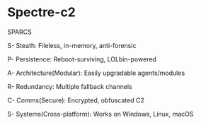 # Spectre-c2

SPARCS

S- Steath: Fileless, in-memory, anti-forensic

P- Persistence: Reboot-surviving, LOLbin-powered

A- Architecture(Modular): Easily upgradable agents/modules

R- Redundancy: Multiple fallback channels 

C- Comms(Secure): Encrypted, obfuscated C2

S- Systems(Cross-platform): Works on Windows, Linux, macOS
